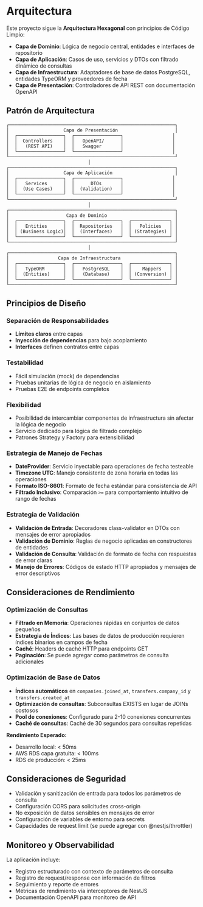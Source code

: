# Arquitectura

Este proyecto sigue la **Arquitectura Hexagonal** con principios de Código Limpio:

- **Capa de Dominio**: Lógica de negocio central, entidades e interfaces de repositorio
- **Capa de Aplicación**: Casos de uso, servicios y DTOs con filtrado dinámico de consultas
- **Capa de Infraestructura**: Adaptadores de base de datos PostgreSQL, entidades TypeORM y proveedores de fecha
- **Capa de Presentación**: Controladores de API REST con documentación OpenAPI

## Patrón de Arquitectura

```
┌─────────────────────────────────────────────────────────────┐
│                    Capa de Presentación                     │
│  ┌─────────────────┐  ┌─────────────────┐                  │
│  │  Controllers    │  │   OpenAPI/      │                  │
│  │   (REST API)    │  │   Swagger       │                  │
│  └─────────────────┘  └─────────────────┘                  │
└─────────────────────────────────────────────────────────────┘
                              │
┌─────────────────────────────────────────────────────────────┐
│                    Capa de Aplicación                       │
│  ┌─────────────────┐  ┌─────────────────┐                  │
│  │   Services      │  │      DTOs       │                  │
│  │  (Use Cases)    │  │  (Validation)   │                  │
│  └─────────────────┘  └─────────────────┘                  │
└─────────────────────────────────────────────────────────────┘
                              │
┌─────────────────────────────────────────────────────────────┐
│                     Capa de Dominio                         │
│  ┌─────────────────┐  ┌─────────────────┐  ┌──────────────┐ │
│  │   Entities      │  │  Repositories   │  │   Policies   │ │
│  │ (Business Logic)│  │  (Interfaces)   │  │ (Strategies) │ │
│  └─────────────────┘  └─────────────────┘  └──────────────┘ │
└─────────────────────────────────────────────────────────────┘
                              │
┌─────────────────────────────────────────────────────────────┐
│                  Capa de Infraestructura                    │
│  ┌─────────────────┐  ┌─────────────────┐  ┌──────────────┐ │
│  │   TypeORM       │  │   PostgreSQL    │  │    Mappers   │ │
│  │  (Entities)     │  │   (Database)    │  │ (Conversion) │ │
│  └─────────────────┘  └─────────────────┘  └──────────────┘ │
└─────────────────────────────────────────────────────────────┘
```

## Principios de Diseño

### Separación de Responsabilidades
- **Límites claros** entre capas
- **Inyección de dependencias** para bajo acoplamiento
- **Interfaces** definen contratos entre capas

### Testabilidad
- Fácil simulación (mock) de dependencias
- Pruebas unitarias de lógica de negocio en aislamiento
- Pruebas E2E de endpoints completos

### Flexibilidad
- Posibilidad de intercambiar componentes de infraestructura sin afectar la lógica de negocio
- Servicio dedicado para lógica de filtrado complejo
- Patrones Strategy y Factory para extensibilidad

### Estrategia de Manejo de Fechas
- **DateProvider**: Servicio inyectable para operaciones de fecha testeable
- **Timezone UTC**: Manejo consistente de zona horaria en todas las operaciones
- **Formato ISO-8601**: Formato de fecha estándar para consistencia de API
- **Filtrado Inclusivo**: Comparación `>=` para comportamiento intuitivo de rango de fechas

### Estrategia de Validación
- **Validación de Entrada**: Decoradores class-validator en DTOs con mensajes de error apropiados
- **Validación de Dominio**: Reglas de negocio aplicadas en constructores de entidades
- **Validación de Consulta**: Validación de formato de fecha con respuestas de error claras
- **Manejo de Errores**: Códigos de estado HTTP apropiados y mensajes de error descriptivos

## Consideraciones de Rendimiento

### Optimización de Consultas
- **Filtrado en Memoria**: Operaciones rápidas en conjuntos de datos pequeños
- **Estrategia de Índices**: Las bases de datos de producción requieren índices binarios en campos de fecha
- **Caché**: Headers de caché HTTP para endpoints GET
- **Paginación**: Se puede agregar como parámetros de consulta adicionales

### Optimización de Base de Datos
- **Índices automáticos** en `companies.joined_at`, `transfers.company_id` y `transfers.created_at`
- **Optimización de consultas**: Subconsultas EXISTS en lugar de JOINs costosos
- **Pool de conexiones**: Configurado para 2-10 conexiones concurrentes
- **Caché de consultas**: Caché de 30 segundos para consultas repetidas

**Rendimiento Esperado:**
- Desarrollo local: < 50ms
- AWS RDS capa gratuita: < 100ms
- RDS de producción: < 25ms

## Consideraciones de Seguridad

- Validación y sanitización de entrada para todos los parámetros de consulta
- Configuración CORS para solicitudes cross-origin
- No exposición de datos sensibles en mensajes de error
- Configuración de variables de entorno para secrets
- Capacidades de request limit (se puede agregar con @nestjs/throttler)

## Monitoreo y Observabilidad

La aplicación incluye:
- Registro estructurado con contexto de parámetros de consulta
- Registro de request/response con información de filtros
- Seguimiento y reporte de errores
- Métricas de rendimiento vía interceptores de NestJS
- Documentación OpenAPI para monitoreo de API